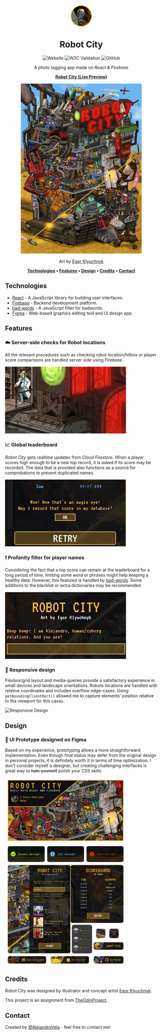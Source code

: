 <div align="center">

![Robot](./readme-assets/title-robot-city.png)

# Robot City

![Website](https://img.shields.io/website?style=for-the-badge&url=https%3A%2F%2Falejandrovela-dev.github.io%2Frobot-city%2F)
![W3C Validation](https://img.shields.io/w3c-validation/default?style=for-the-badge&targetUrl=https%3A%2F%2Falejandrovela-dev.github.io%2Frobot-city)
![GitHub](https://img.shields.io/github/license/alejandrovela-dev/robot-city?style=for-the-badge)

A photo tagging app made on _React_ & _Firebase_

**[Robot City (Live Preview)](https://alejandrovela-dev.github.io/robot-city/)**

![Robot City](./readme-assets/description-robot-city.webp)

Art by [Egor Klyuchnyk](https://chekavo.artstation.com/)

**[Technologies](#technologies) • [Features](#features) • [Design](#design) • [Credits](#credits) • [Contact](#contact)**

</div>

## Technologies

- [React](https://reactjs.org/) - A JavaScript library for building user interfaces.
- [Firebase](https://firebase.google.com/) - Backend development platform.
- [bad-words](https://www.npmjs.com/package/bad-words) - A JavaScript filter for badwords.
- [Figma](https://www.figma.com/) - Web-based graphics editing tool and UI design app.

## Features

### ☁️ Server-side checks for Robot locations

All the relevant procedures such as checking robot location/hitbox or player score comparisons are handled server side using _Firebase_.

![Server-side Checks](./readme-assets/feature-server-side-checks.webp)

### 📈 Global leaderboard

_Robot City_ gets realtime updates from _Cloud Firestore_. When a player scores high enough to be a new top record, it is asked if its score may be recorded. The data that is provided also functions as a source for comprobations to prevent duplicated names.

![Leaderboard](./readme-assets/feature-leaderboard.webp)

### ❗ Profanity filter for player names

Considering the fact that a top score can remain at the leaderboard for a long period of time, limiting some word or phrases might help keeping a healthy data. However, this featured is handled by [bad-words](https://www.npmjs.com/package/bad-words). Some additions to the blacklist or extra dictionaries may be recommended.

![Profanity Filter](./readme-assets/feature-profanity-filter.webp)

### 📱 Responsive design

Flexbox/grid layout and media-queries provide a satisfactory experience in small devices and landscape orientations. Robots locations are handled with relative coordinates and includes overflow edge-cases. Using `getBoundingClientRect()` allowed me to capture elements' position relative to the viewport for this cases.

![Responsive Design](./readme-assets/feature-responsive.webp)

## Design

### 🎨 UI Prototype designed on Figma

Based on my experience, prototyping allows a more straightforward implementation. Even though final status may defer from the original design in personal projects, it is definitely worth it in terms of time optimization. I don't consider myself a designer, but creating challenging interfaces is great way to ~~hate yourself~~ polish your CSS skills.

  <img src="./readme-assets/design-figma-prototype.png" width="400">

## Credits

Robot City was designed by illustrator and concept artist [Egor Klyuchnyk](https://chekavo.artstation.com/).

This project is an assignment from [TheOdinProject](https://www.theodinproject.com).

## Contact

Created by [@AlejandroVela](alejandroveladev@gmail.com) - feel free to contact me!
